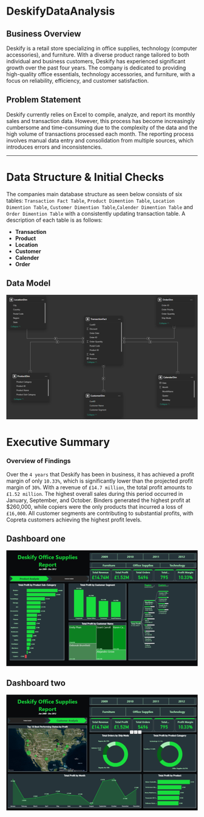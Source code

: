 # DeskifyDataAnalysis
## Business Overview
Deskify is a retail store specializing in office supplies, technology (computer accessories), and furniture. With a diverse product range tailored to both individual and business customers, Deskify has experienced significant growth over the past four years. The company is dedicated to providing high-quality office essentials, technology accessories, and furniture, with a focus on reliability, efficiency, and customer satisfaction.

## Problem Statement
Deskify currently relies on Excel to compile, analyze, and report its monthly sales and transaction data. However, this process has become increasingly cumbersome and time-consuming due to the complexity of the data and the high volume of transactions processed each month. The reporting process involves manual data entry and consolidation from multiple sources, which introduces errors and inconsistencies.

---

# Data Structure & Initial Checks
The companies main database structure as seen below consists of six tables: `Transaction Fact Table`, `Product Dimention Table`, `Location Dimention Table`, `Customer Dimention Table`,`Calender Dimention Table` and `Order Dimention Table` with a consistently updating transaction table. A description of each table is as follows:
- **Transaction**
- **Product**
- **Location**
- **Customer**
- **Calender**
- **Order**

## Data Model 
<img src="https://github.com/cephard/DeskifyDataAnalysis/blob/main/Deskify%20Dashboard%20Data%20Model.png" alt="Data Model">

# Executive Summary

### Overview of Findings
Over the `4 years` that Deskify has been in business, it has achieved a profit margin of only `10.33%`, which is significantly lower than the projected profit margin of `30%`. With a revenue of `£14.7 million`, the total profit amounts to `£1.52 million`. The highest overall sales during this period occurred in January, September, and October. Binders generated the highest profit at $260,000, while copiers were the only products that incurred a loss of `£16,000`. All customer segments are contributing to substantial profits, with Copreta customers achieving the highest profit levels.

## Dashboard one
<img src="https://github.com/cephard/DeskifyDataAnalysis/blob/main/Deskify%20Dashboard2.png" alt="Dashboard 1">

## Dashboard two
<img src="https://github.com/cephard/DeskifyDataAnalysis/blob/main/Deskify%20Dashboard.png" alt="Dashboard 2">
